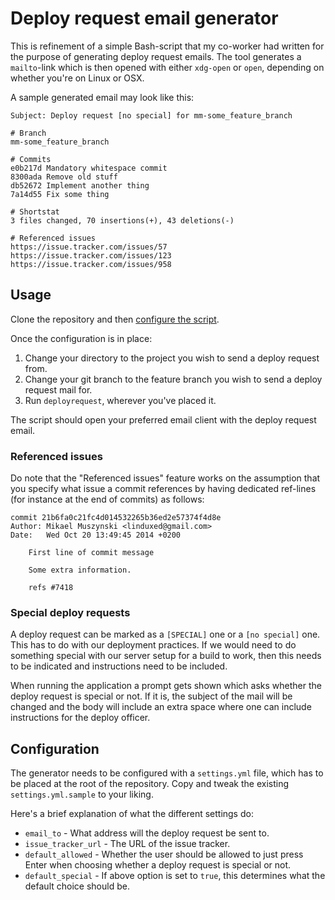 # Deploy request email generator

This is refinement of a simple Bash-script that my co-worker had written for the purpose of generating deploy request emails.
The tool generates a `mailto`-link which is then opened with either `xdg-open` or `open`, depending on whether you're on Linux or OSX.

A sample generated email may look like this:

    Subject: Deploy request [no special] for mm-some_feature_branch

```
# Branch
mm-some_feature_branch

# Commits
e0b217d Mandatory whitespace commit
8300ada Remove old stuff
db52672 Implement another thing
7a14d55 Fix some thing

# Shortstat
3 files changed, 70 insertions(+), 43 deletions(-)

# Referenced issues
https://issue.tracker.com/issues/57
https://issue.tracker.com/issues/123
https://issue.tracker.com/issues/958
```

## Usage

Clone the repository and then [configure the script](#configuration).

Once the configuration is in place:

1. Change your directory to the project you wish to send a deploy request from.
2. Change your git branch to the feature branch you wish to send a deploy request mail for.
3. Run `deployrequest`, wherever you've placed it.

The script should open your preferred email client with the deploy request email.

### Referenced issues

Do note that the "Referenced issues" feature works on the assumption that you specify what issue a commit references by having dedicated ref-lines (for instance at the end of commits) as follows:

```
commit 21b6fa0c21fc4d014532265b36ed2e57374f4d8e
Author: Mikael Muszynski <linduxed@gmail.com>
Date:   Wed Oct 20 13:49:45 2014 +0200

    First line of commit message

    Some extra information.

    refs #7418
```

### Special deploy requests

A deploy request can be marked as a `[SPECIAL]` one or a `[no special]` one.
This has to do with our deployment practices.
If we would need to do something special with our server setup for a build to work, then this needs to be indicated and instructions need to be included.

When running the application a prompt gets shown which asks whether the deploy request is special or not.
If it is, the subject of the mail will be changed and the body will include an extra space where one can include instructions for the deploy officer.

## Configuration

The generator needs to be configured with a `settings.yml` file, which has to be placed at the root of the repository.
Copy and tweak the existing `settings.yml.sample` to your liking.

Here's a brief explanation of what the different settings do:

* `email_to` - What address will the deploy request be sent to.
* `issue_tracker_url` - The URL of the issue tracker.
* `default_allowed` - Whether the user should be allowed to just press Enter when choosing whether a deploy request is special or not.
* `default_special` - If above option is set to `true`, this determines what the default choice should be.
